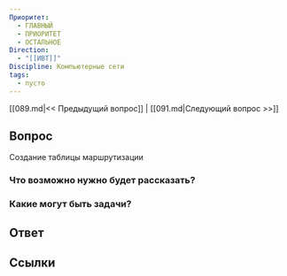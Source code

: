 ```yaml
---
Приоритет:
  - ГЛАВНЫЙ
  - ПРИОРИТЕТ
  - ОСТАЛЬНОЕ
Direction:
  - "[[ИВТ]]" 
Discipline: Компьютерные сети 
tags:
  - пусто
---
```

[[089.md|<< Предыдущий вопрос]] | [[091.md|Следующий вопрос >>]]
## Вопрос

Создание таблицы маршрутизации

### Что возможно нужно будет рассказать?

### Какие могут быть задачи?

## Ответ

## Ссылки
